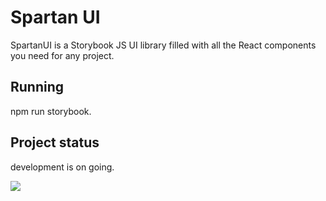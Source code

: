 # Spartan UI

SpartanUI is a Storybook JS UI library filled with all the React components you need for any project.

## Running

npm run storybook.

## Project status

development is on going.

<img src='https://img.shields.io/github/last-commit/Nhujarski/SpartanUI' />

